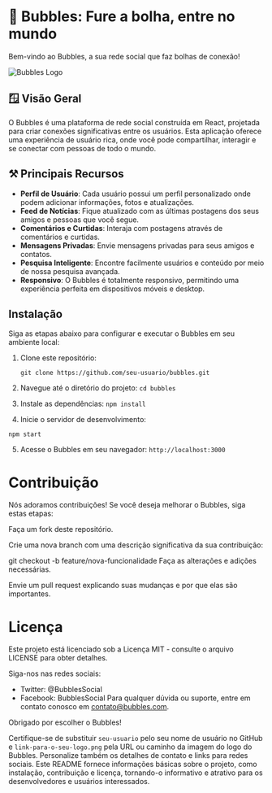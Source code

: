 # 🫧 Bubbles: Fure a bolha, entre no mundo
Bem-vindo ao Bubbles, a sua rede social que faz bolhas de conexão!

![Bubbles Logo](link-para-o-seu-logo.png)

## 🪟 Visão Geral

O Bubbles é uma plataforma de rede social construída em React, projetada para criar conexões significativas entre os usuários. Esta aplicação oferece uma experiência de usuário rica, onde você pode compartilhar, interagir e se conectar com pessoas de todo o mundo.

## ⚒️ Principais Recursos

- **Perfil de Usuário**: Cada usuário possui um perfil personalizado onde podem adicionar informações, fotos e atualizações.
- **Feed de Notícias**: Fique atualizado com as últimas postagens dos seus amigos e pessoas que você segue.
- **Comentários e Curtidas**: Interaja com postagens através de comentários e curtidas.
- **Mensagens Privadas**: Envie mensagens privadas para seus amigos e contatos.
- **Pesquisa Inteligente**: Encontre facilmente usuários e conteúdo por meio de nossa pesquisa avançada.
- **Responsivo**: O Bubbles é totalmente responsivo, permitindo uma experiência perfeita em dispositivos móveis e desktop.

## Instalação

Siga as etapas abaixo para configurar e executar o Bubbles em seu ambiente local:

1. Clone este repositório:

   ```git clone https://github.com/seu-usuario/bubbles.git```
2. Navegue até o diretório do projeto:
```cd bubbles```

3. Instale as dependências:
``` npm install ```

4. Inicie o servidor de desenvolvimento:

``` npm start ```

5. Acesse o Bubbles em seu navegador:
```http://localhost:3000```

# Contribuição
Nós adoramos contribuições! Se você deseja melhorar o Bubbles, siga estas etapas:

Faça um fork deste repositório.

Crie uma nova branch com uma descrição significativa da sua contribuição:


git checkout -b feature/nova-funcionalidade
Faça as alterações e adições necessárias.

Envie um pull request explicando suas mudanças e por que elas são importantes.

# Licença
Este projeto está licenciado sob a Licença MIT - consulte o arquivo LICENSE para obter detalhes.

Siga-nos nas redes sociais:

- Twitter: @BubblesSocial
- Facebook: BubblesSocial
Para qualquer dúvida ou suporte, entre em contato conosco em contato@bubbles.com.

Obrigado por escolher o Bubbles!

Certifique-se de substituir `seu-usuario` pelo seu nome de usuário no GitHub e `link-para-o-seu-logo.png` pela URL ou caminho da imagem do logo do Bubbles. Personalize também os detalhes de contato e links para redes sociais. Este README fornece informações básicas sobre o projeto, como instalação, contribuição e licença, tornando-o informativo e atrativo para os desenvolvedores e usuários interessados.
